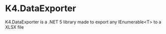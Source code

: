 # K4.DataExporter
K4.DataExporter is a .NET 5 library made to export any IEnumerable&lt;T> to a XLSX file
